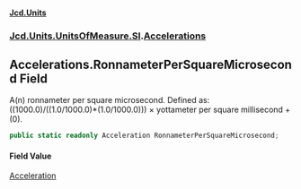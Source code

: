 #### [Jcd.Units](index.md 'index')
### [Jcd.Units.UnitsOfMeasure.SI](Jcd.Units.UnitsOfMeasure.SI.md 'Jcd.Units.UnitsOfMeasure.SI').[Accelerations](Accelerations.md 'Jcd.Units.UnitsOfMeasure.SI.Accelerations')

## Accelerations.RonnameterPerSquareMicrosecond Field

A(n) ronnameter per square microsecond. Defined as: ((1000.0)/((1.0/1000.0)*(1.0/1000.0))) × yottameter per square millisecond + (0).

```csharp
public static readonly Acceleration RonnameterPerSquareMicrosecond;
```

#### Field Value
[Acceleration](Acceleration.md 'Jcd.Units.UnitTypes.Acceleration')